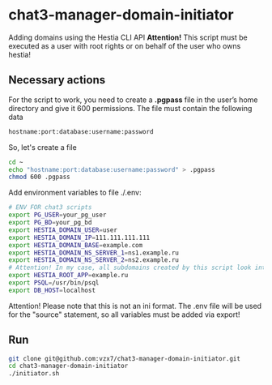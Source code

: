 # chat3-manager-domain-initiator
Adding domains using the Hestia CLI API
**Attention!**
This script must be executed as a user with root rights or on behalf of the user who owns hestia!

## Necessary actions
For the script to work, you need to create a **.pgpass** file in the user’s home directory and give it 600 permissions.
The file must contain the following data

```sh
hostname:port:database:username:password
```
So, let's create a file
```sh
cd ~
echo "hostname:port:database:username:password" > .pgpass
chmod 600 .pgpass
```
Add environment variables to file ./.env:
```bash
# ENV FOR chat3 scripts
export PG_USER=your_pg_user
export PG_BD=your_pg_bd
export HESTIA_DOMAIN_USER=user
export HESTIA_DOMAIN_IP=111.111.111.111
export HESTIA_DOMAIN_BASE=example.com
export HESTIA_DOMAIN_NS_SERVER_1=ns1.example.ru 
export HESTIA_DOMAIN_NS_SERVER_2=ns2.example.ru
# Attention! In my case, all subdomains created by this script look into the same root directory, where the root application is located... In your case it may be different.
export HESTIA_ROOT_APP=example.ru
export PSQL=/usr/bin/psql
export DB_HOST=localhost
```
Attention! Please note that this is not an ini format.
The .env file will be used for the "source" statement, so all variables must be added via export!
## Run
```sh
git clone git@github.com:vzx7/chat3-manager-domain-initiator.git
cd chat3-manager-domain-initiator
./initiator.sh
```